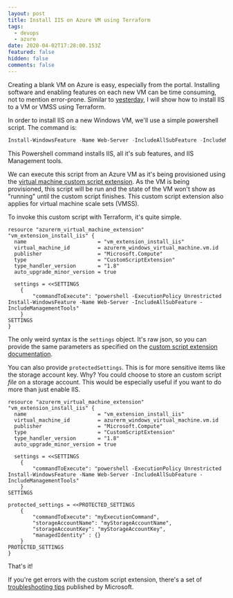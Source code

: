```yaml
---
layout: post
title: Install IIS on Azure VM using Terraform
tags:
  - devops
  - azure
date: 2020-04-02T17:28:00.153Z
featured: false
hidden: false
comments: false
---
```

Creating a blank VM on Azure is easy, especially from the portal. Installing software and enabling features on each new VM can be time consuming, not to mention error-prone. Similar to [yesterday](https://gaunacode.com/provisioning-a-vm-with-an-azure-devops-deployment-group-agent-with-terraform), I will show how to install IIS to a VM or VMSS using Terraform.

<!--more-->

In order to install IIS on a new Windows VM, we'll use a simple powershell script.  The command is:

``` powershell
Install-WindowsFeature -Name Web-Server -IncludeAllSubFeature -IncludeManagementTools
```

This Powershell command installs IIS, all it's sub features, and IIS Management tools. 

We can execute this script from an Azure VM as it's being provisioned using the [virtual machine custom script extension](https://docs.microsoft.com/en-us/azure/virtual-machines/extensions/custom-script-windows). As the VM is being provisioned, this script will be run and the state of the VM won't show as "running" until the custom script finishes. This custom script extension also applies for virtual machine scale sets (VMSS).

To invoke this custom script with Terraform, it's quite simple.

```hcl
resource "azurerm_virtual_machine_extension" "vm_extension_install_iis" {
  name                       = "vm_extension_install_iis"
  virtual_machine_id         = azurerm_windows_virtual_machine.vm.id
  publisher                  = "Microsoft.Compute"
  type                       = "CustomScriptExtension"
  type_handler_version       = "1.8"
  auto_upgrade_minor_version = true

  settings = <<SETTINGS
    {
        "commandToExecute": "powershell -ExecutionPolicy Unrestricted Install-WindowsFeature -Name Web-Server -IncludeAllSubFeature -IncludeManagementTools"
    }
SETTINGS
}
```

The only weird syntax is the `settings` object. It's raw json, so you can provide the same parameters as specified on the [custom script extension documentation](https://docs.microsoft.com/en-us/azure/virtual-machines/extensions/custom-script-windows#extension-schema).

You can also provide `protectedSettings`. This is for more sensitive items like the storage account key. Why? You could choose to store an custom script _file_ on a storage account. This would be especially useful if you want to do more than just enable IIS. 

```hcl
resource "azurerm_virtual_machine_extension" "vm_extension_install_iis" {
  name                       = "vm_extension_install_iis"
  virtual_machine_id         = azurerm_windows_virtual_machine.vm.id
  publisher                  = "Microsoft.Compute"
  type                       = "CustomScriptExtension"
  type_handler_version       = "1.8"
  auto_upgrade_minor_version = true

  settings = <<SETTINGS
    {
        "commandToExecute": "powershell -ExecutionPolicy Unrestricted Install-WindowsFeature -Name Web-Server -IncludeAllSubFeature -IncludeManagementTools"
    }
SETTINGS

protected_settings = <<PROTECTED_SETTINGS
    {
        "commandToExecute": "myExecutionCommand",
        "storageAccountName": "myStorageAccountName",
        "storageAccountKey": "myStorageAccountKey",
        "managedIdentity" : {}
    }
PROTECTED_SETTINGS
}
```

That's it!

If you're get errors with the custom script extension, there's a set of [troubleshooting tips](https://docs.microsoft.com/en-us/azure/virtual-machines/extensions/custom-script-windows#troubleshoot-and-support) published by Microsoft.